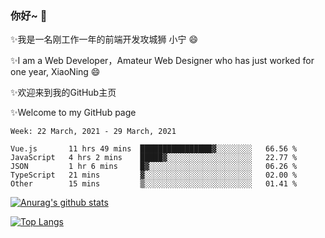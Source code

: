 ### 你好~  👋

✨我是一名刚工作一年的前端开发攻城狮 小宁 😄

✨I am a Web Developer，Amateur Web Designer who has just worked for one year, XiaoNing 😄

✨欢迎来到我的GitHub主页

✨Welcome to my GitHub page
<!--
**7148505/7148505** is a ✨ _special_ ✨ repository because its `README.md` (this file) appears on your GitHub profile.

Here are some ideas to get you started:

- 🔭 I’m currently working on ...
- 🌱 I’m currently learning ...
- 👯 I’m looking to collaborate on ...
- 🤔 I’m looking for help with ...
- 💬 Ask me about ...
- 📫 How to reach me: ...
- 😄 Pronouns: ...
- ⚡ Fun fact: ...
-->

<!--START_SECTION:waka-->
```text
Week: 22 March, 2021 - 29 March, 2021

Vue.js       11 hrs 49 mins  ████████████████▓░░░░░░░░   66.56 % 
JavaScript   4 hrs 2 mins    █████▓░░░░░░░░░░░░░░░░░░░   22.77 % 
JSON         1 hr 6 mins     █▓░░░░░░░░░░░░░░░░░░░░░░░   06.26 % 
TypeScript   21 mins         ▓░░░░░░░░░░░░░░░░░░░░░░░░   02.00 % 
Other        15 mins         ▒░░░░░░░░░░░░░░░░░░░░░░░░   01.41 % 
```
<!--END_SECTION:waka-->

[![Anurag's github stats](https://github-readme-stats.vercel.app/api?username=littleCareless)](https://github.com/anuraghazra/github-readme-stats)

[![Top Langs](https://github-readme-stats.vercel.app/api/top-langs/?username=littleCareless&layout=compact)](https://github.com/anuraghazra/github-readme-stats)
